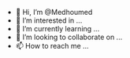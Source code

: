- 👋 Hi, I’m @Medhoumed
- 👀 I’m interested in ...
- 🌱 I’m currently learning ...
- 💞️ I’m looking to collaborate on ...
- 📫 How to reach me ...

<!---
Medhoumed/Medhoumed is a ✨ special ✨ repository because its `README.md` (this file) appears on your GitHub profile.
You can click the Preview link to take a look at your changes.
--->
